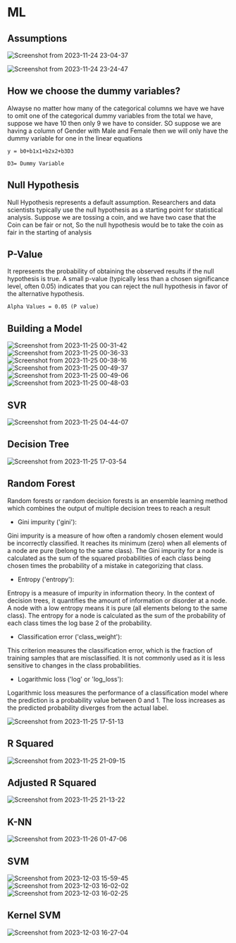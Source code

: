 # ML

## Assumptions
![Screenshot from 2023-11-24 23-04-37](https://github.com/shuklaritvik06/machine-learning-course/assets/72812470/b4e2d354-5b88-46a3-b17e-1161fa519db5)

![Screenshot from 2023-11-24 23-24-47](https://github.com/shuklaritvik06/machine-learning-course/assets/72812470/65d21ed3-f0a4-47f7-8273-c0a3144de2d6)

## How we choose the dummy variables?

Alwayse no matter how many of the categorical columns we have we have to omit one of the categorical dummy variables from the total we have, suppose we have 10 then only 9 we have to consider. SO suppose we are having a column of Gender with Male and Female then we will only have the dummy variable for one in the linear equations

```
y = b0+b1x1+b2x2+b3D3

D3= Dummy Variable
```

## Null Hypothesis

Null Hypothesis represents a default assumption. Researchers and data scientists typically use the null hypothesis as a starting point for statistical analysis. Suppose we are tossing a coin, and we have two case that the Coin can be fair or not, So the null hypothesis would be to take the coin as fair in the starting of analysis

 ## P-Value

It represents the probability of obtaining the observed results if the null hypothesis is true. A small p-value (typically less than a chosen significance level, often 0.05) indicates that you can reject the null hypothesis in favor of the alternative hypothesis.

```
Alpha Values = 0.05 (P value)
```

## Building a Model

![Screenshot from 2023-11-25 00-31-42](https://github.com/shuklaritvik06/machine-learning-course/assets/72812470/69837e27-77e2-4a66-ab42-8cb8f2aaf93c)
![Screenshot from 2023-11-25 00-36-33](https://github.com/shuklaritvik06/machine-learning-course/assets/72812470/32823ecc-2d54-4430-ad23-3622e1ca334c)
![Screenshot from 2023-11-25 00-38-16](https://github.com/shuklaritvik06/machine-learning-course/assets/72812470/b9bd62db-4e91-4a63-9c2a-5185ee3b1657)
![Screenshot from 2023-11-25 00-49-37](https://github.com/shuklaritvik06/machine-learning-course/assets/72812470/1d0fdfba-1090-41bc-b0db-d3304fd94a31)
![Screenshot from 2023-11-25 00-49-06](https://github.com/shuklaritvik06/machine-learning-course/assets/72812470/1ef68a6b-af62-4312-9657-f96c1ddef38a)
![Screenshot from 2023-11-25 00-48-03](https://github.com/shuklaritvik06/machine-learning-course/assets/72812470/56787e7d-e8cf-45fc-914d-72827d7156ca)

## SVR
![Screenshot from 2023-11-25 04-44-07](https://github.com/shuklaritvik06/machine-learning-course/assets/72812470/46fcb919-e7d5-4cd8-ad50-bba4065d9302)


## Decision Tree 

![Screenshot from 2023-11-25 17-03-54](https://github.com/shuklaritvik06/machine-learning-course/assets/72812470/c0baa31b-7402-4f00-b5e8-3b95d2164068)

## Random Forest

Random forests or random decision forests is an ensemble learning method which combines the output of multiple decision trees to reach a result

- Gini impurity ('gini'):

Gini impurity is a measure of how often a randomly chosen element would be incorrectly classified. It reaches its minimum (zero) when all elements of a node are pure (belong to the same class).
The Gini impurity for a node is calculated as the sum of the squared probabilities of each class being chosen times the probability of a mistake in categorizing that class.

- Entropy ('entropy'):

Entropy is a measure of impurity in information theory. In the context of decision trees, it quantifies the amount of information or disorder at a node. A node with a low entropy means it is pure (all elements belong to the same class).
The entropy for a node is calculated as the sum of the probability of each class times the log base 2 of the probability.

- Classification error ('class_weight'):

This criterion measures the classification error, which is the fraction of training samples that are misclassified.
It is not commonly used as it is less sensitive to changes in the class probabilities.

- Logarithmic loss ('log' or 'log_loss'):

Logarithmic loss measures the performance of a classification model where the prediction is a probability value between 0 and 1.
The loss increases as the predicted probability diverges from the actual label.

![Screenshot from 2023-11-25 17-51-13](https://github.com/shuklaritvik06/machine-learning-course/assets/72812470/90ecc884-a937-4807-9836-ffe13b79e869)

## R Squared
![Screenshot from 2023-11-25 21-09-15](https://github.com/shuklaritvik06/machine-learning-course/assets/72812470/b55b3f28-9587-40e8-bed6-98d8456416a5)

## Adjusted R Squared

![Screenshot from 2023-11-25 21-13-22](https://github.com/shuklaritvik06/machine-learning-course/assets/72812470/cec1f84a-b624-48cc-aeea-f66f2e6ab99f)

## K-NN

![Screenshot from 2023-11-26 01-47-06](https://github.com/shuklaritvik06/machine-learning-course/assets/72812470/34151fe4-3fa1-4f83-99f2-54847bc24a37)

## SVM 

![Screenshot from 2023-12-03 15-59-45](https://github.com/shuklaritvik06/machine-learning-course/assets/72812470/9283716e-a73b-4e9d-9f86-79be2517c0a4)
![Screenshot from 2023-12-03 16-02-02](https://github.com/shuklaritvik06/machine-learning-course/assets/72812470/0f7982fe-4a35-401a-bd99-4ed1a4349216)
![Screenshot from 2023-12-03 16-02-25](https://github.com/shuklaritvik06/machine-learning-course/assets/72812470/5305b725-b58a-4650-8007-d26c479c104f)

## Kernel SVM

![Screenshot from 2023-12-03 16-27-04](https://github.com/shuklaritvik06/machine-learning-course/assets/72812470/9e8c30a2-1449-4794-a443-86ad6b0e473c)

